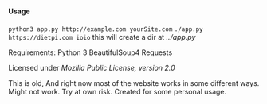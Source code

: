 #### Usage
`python3 app.py http://example.com yourSite.com`
`./app.py https://dietpi.com ioio`
this will create a dir at *../app.py*

Requirements:
    Python 3
    BeautifulSoup4
    Requests

Licensed under *Mozilla Public License, version 2.0*

This is old, And right now most of the website works in some different ways. Might not work.
Try at own risk.
Created for some personal usage.
